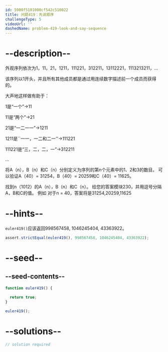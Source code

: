 ```yaml
---
id: 5900f5101000cf542c510022
title: 问题419：先说顺序
challengeType: 5
videoUrl: ''
dashedName: problem-419-look-and-say-sequence
---
```


# --description--

外观序列依次为1，11，21，1211，111221，312211，13112221，1113213211，...

该序列以1开头，并且所有其他成员都是通过用连续数字描述前一个成员而获得的。

大声地这样做有助于：

1是“一个”→11

11是“两个”→21

21是“一二一一”→1211

1211是\`\`一一，一二和二一''→111221

111221是“三，二，二，一”→312211

...

将A（n），B（n）和C（n）分别定义为序列的第n个元素中的1、2和3的数目。 可以验证A（40）= 31254，B（40）= 20259和C（40）= 11625。

找到n（1012）的A（n），B（n）和C（n）。 给您的答案模块230，并用逗号分隔A，B和C的值。 例如 对于n = 40，答案将是31254,20259,11625

# --hints--

`euler419()`应该返回998567458, 1046245404, 43363922。

```js
assert.strictEqual(euler419(), 998567458, 1046245404, 43363922);
```

# --seed--

## --seed-contents--

```js
function euler419() {

  return true;
}

euler419();
```

# --solutions--

```js
// solution required
```
